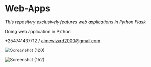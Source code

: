 # Web-Apps 
*This repository exclusively features web applications in Python Flask*


Doing web application in Python


+254741437712 / aimewizard2000@gmail.com

![Screenshot (120)](https://user-images.githubusercontent.com/86302851/221390755-87c34853-6b46-4e31-ab8d-2a5c5b6c09a7.png)


![Screenshot (152)](https://user-images.githubusercontent.com/86302851/221390764-f2be8395-fe01-4bac-95eb-50f40e751243.png)
